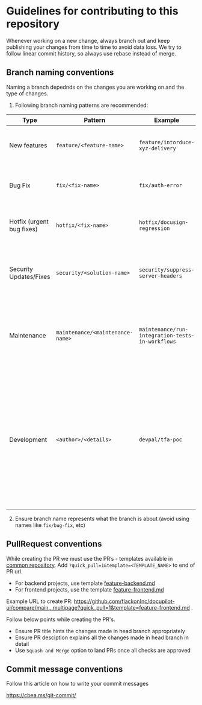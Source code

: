# Guidelines for contributing to this repository

Whenever working on a new change, always branch out and keep publishing your changes from time to time to avoid data loss.
We try to follow linear commit history, so always use rebase instead of merge.

## Branch naming conventions

Naming a branch depednds on the changes you are working on and the type of changes.

1. Following branch naming patterns are recommended:

| Type | Pattern | Example | Notes |
|------|---------|---------|-------|
| New features | `feature/<feature-name>` | `feature/intorduce-xyz-delivery` | Used for changes that can be categorised as new features |
| Bug Fix | `fix/<fix-name>` | `fix/auth-error` | Used for changes that can be categorised as bug fixes |
| Hotfix (urgent bug fixes) | `hotfix/<fix-name>` | `hotfix/docusign-regression` | Used for changes that can be categorised as hotfixs |
| Security Updates/Fixes | `security/<solution-name>` | `security/suppress-server-headers` | Used for changes that can be categorised as security fixes or enhancements |
| Maintenance | `maintenance/<maintenance-name>` | `maintenance/run-integration-tests-in-workflows` | Used for changes that can be categorised as internal maintenance that would help in long term |
| Development | `<author>/<details>` | `devpal/tfa-poc` | Used to manage other tasks that do not fit into above. Often these branches should be converted into one of the above branches (or split into multiple branches of above types) and taken forward |

2. Ensure branch name represents what the branch is about (avoid using names like `fix/bug-fix`, etc)


## PullRequest conventions

While creating the PR we must use the PR’s - templates available in [common repository](https://github.com/flackonInc/.github/tree/main/PULL_REQUEST_TEMPLATE).
Add `?quick_pull=1&template=<TEMPLATE_NAME>` to end of PR url.

* For backend projects, use template [feature-backend.md](https://github.com/flackonInc/.github/blob/main/PULL_REQUEST_TEMPLATE/feature-frontend.md)
* For frontend projects, use the template [feature-frontend.md](https://github.com/flackonInc/.github/blob/main/PULL_REQUEST_TEMPLATE/feature-frontend.md) </br>

Example URL to create PR: https://github.com/flackonInc/docupilot-ui/compare/main...multipage?quick_pull=1&template=feature-frontend.md .</br>


Follow below points while creating the PR's.

* Ensure PR title hints the changes made in head branch appropriately
* Ensure PR desciption explains all the changes made in head branch in detail
* Use `Squash and Merge` option to land PRs once all checks are approved


## Commit message conventions

Follow this article on how to write your commit messages

https://cbea.ms/git-commit/
